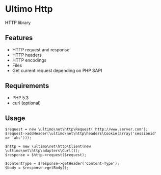 # Ultimo Http
HTTP library

## Features
* HTTP request and response
* HTTP headers
* HTTP encodings
* Files
* Get current request depending on PHP SAPI

## Requirements
* PHP 5.3
* curl (optional)

## Usage

    $request = new \ultimo\net\http\Request('http://www.server.com');
	$request->addHeader(\ultimo\net\http\headers\Cookie(array('sessionid' => 'abc')));

	$http = new \ultimo\net\http\Client(new \ultimo\net\http\adapters\Curl());
	$response = $http->request($request);

	$contentType = $response->getHeader('Content-Type');
	$body = $response->getBody();
	